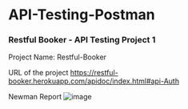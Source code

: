 # API-Testing-Postman

### Restful Booker - API Testing Project 1

Project Name: Restful-Booker

URL of the project
https://restful-booker.herokuapp.com/apidoc/index.html#api-Auth

Newman Report
![image](https://github.com/anandu2904/API-Testing-Postman/assets/79707919/a9abe8e2-f0aa-4f8f-9129-8cc929c38889)


